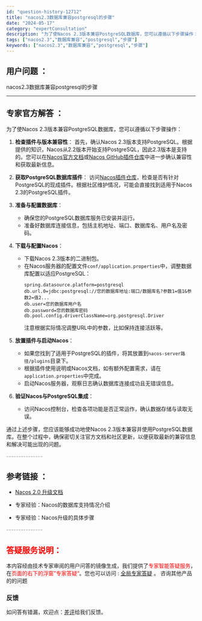 ```yaml
---
id: "question-history-12712"
title: "nacos2.3数据库兼容postgresql的步骤"
date: "2024-05-17"
category: "expertConsultation"
description: "为了使Nacos 2.3版本兼容PostgreSQL数据库，您可以遵循以下步骤操作：1. **检查插件与版本兼容性**：   首先，确认Nacos 2.3版本支持PostgreSQL。根据提供的知识，Nacos从2.2版本开始支持PostgreSQL，因此2.3版本是支持的。您可以在[Nacos官方"
tags: ["nacos2.3","数据库兼容","postgresql","步骤"]
keywords: ["nacos2.3","数据库兼容","postgresql","步骤"]
---
```


## 用户问题 ： 
 nacos2.3数据库兼容postgresql的步骤  

---------------
## 专家官方解答 ：

为了使Nacos 2.3版本兼容PostgreSQL数据库，您可以遵循以下步骤操作：

1. **检查插件与版本兼容性**：
   首先，确认Nacos 2.3版本支持PostgreSQL。根据提供的知识，Nacos从2.2版本开始支持PostgreSQL，因此2.3版本是支持的。您可以在[Nacos官方文档](https://nacos.io/docs/)或[Nacos GitHub插件仓库](https://github.com/nacos-group/nacos-plugin)中进一步确认兼容性和获取最新信息。

2. **获取PostgreSQL数据库插件**：
   访问[Nacos插件仓库](https://github.com/nacos-group/nacos-plugin)，检查是否有针对PostgreSQL的现成插件。根据社区维护情况，可能会直接找到适用于Nacos 2.3的PostgreSQL插件。

3. **准备与配置数据库**：
   - 确保您的PostgreSQL数据库服务已安装并运行。
   - 准备好数据库连接信息，包括主机地址、端口、数据库名、用户名及密码。

4. **下载与配置Nacos**：
   - 下载Nacos 2.3版本的二进制包。
   - 在Nacos服务器的配置文件`conf/application.properties`中，调整数据库配置以适应PostgreSQL：
     ```properties
     spring.datasource.platform=postgresql
     db.url.0=jdbc:postgresql://您的数据库地址:端口/数据库名?参数1=值1&参数2=值2...
     db.user=您的数据库用户名
     db.password=您的数据库密码
     db.pool.config.driverClassName=org.postgresql.Driver
     ```
     注意根据实际情况调整URL中的参数，比如保持连接活跃等。

5. **放置插件与启动Nacos**：
   - 如果您找到了适用于PostgreSQL的插件，将其放置到`nacos-server路径/plugins`目录下。
   - 根据插件使用说明或Nacos文档，如有额外配置需求，请在`application.properties`中完成。
   - 启动Nacos服务器，观察日志确认数据库连接成功且无错误信息。

6. **验证Nacos与PostgreSQL集成**：
   - 访问Nacos控制台，检查各项功能是否正常运作，确认数据存储与读取无误。

通过上述步骤，您应该能够成功地使Nacos 2.3版本兼容并使用PostgreSQL数据库。在整个过程中，确保密切关注官方文档和社区更新，以便获取最新的兼容信息和解决可能出现的问题。


<font color="#949494">---------------</font> 


## 参考链接 ：

* [Nacos 2.0 升级文档](https://nacos.io/docs/latest/upgrading/200-upgrading)
 
 * 专家经验：Nacos的数据库支持情况介绍 
 
 * 专家经验：Nacos升级的具体步骤 


 <font color="#949494">---------------</font> 
 


## <font color="#FF0000">答疑服务说明：</font> 

本内容经由技术专家审阅的用户问答的镜像生成，我们提供了<font color="#FF0000">专家智能答疑服务</font>，在<font color="#FF0000">页面的右下的浮窗”专家答疑“</font>。您也可以访问 : [全局专家答疑](https://answer.opensource.alibaba.com/docs/intro) 。 咨询其他产品的的问题

### 反馈
如问答有错漏，欢迎点：[差评](https://ai.nacos.io/user/feedbackByEnhancerGradePOJOID?enhancerGradePOJOId=13863)给我们反馈。
